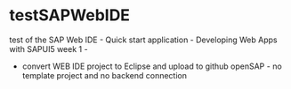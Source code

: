 # testSAPWebIDE
test of the SAP Web IDE - Quick start application - Developing Web Apps with SAPUI5 week 1 -

- convert WEB IDE project to Eclipse and upload to github 
  openSAP - no template project and no backend connection 
